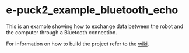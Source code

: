 # e-puck2_example_bluetooth_echo
This is an example showing how to exchange data between the robot and the computer through a Bluetooth connection.

For information on how to build the project refer to the [wiki](https://www.gctronic.com/doc/index.php?title=e-puck2_robot_side_development#Bluetooth_echo).
